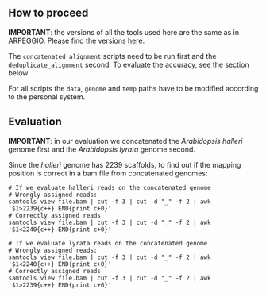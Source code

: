 ## How to proceed

**IMPORTANT**: the versions of all the tools used here are the same as in ARPEGGIO. Please find the versions [here](https://github.com/supermaxiste/ARPEGGIO/blob/master/envs/environment.yaml).

The `concatenated_alignment` scripts need to be run first and the `deduplicate_alignment` second. To evaluate the accuracy, see the section below.

For all scripts the `data`, `genome` and `temp` paths have to be modified according to the personal system.

## Evaluation

**IMPORTANT**: in our evaluation we concatenated the _Arabidopsis halleri_ genome first and the _Arabidopsis lyrata_ genome second. 

Since the _halleri_ genome has 2239 scaffolds, to find out if the mapping position is correct in a bam file from concatenated genomes:

```
# If we evaluate halleri reads on the concatenated genome
# Wrongly assigned reads:
samtools view file.bam | cut -f 3 | cut -d "_" -f 2 | awk '$1>2239{c++} END{print c+0}'
# Correctly assigned reads
samtools view file.bam | cut -f 3 | cut -d "_" -f 2 | awk '$1<2240{c++} END{print c+0}'

# If we evaluate lyrata reads on the concatenated genome
# Wrongly assigned reads:
samtools view file.bam | cut -f 3 | cut -d "_" -f 2 | awk '$1<2240{c++} END{print c+0}'
# Correctly assigned reads
samtools view file.bam | cut -f 3 | cut -d "_" -f 2 | awk '$1>2239{c++} END{print c+0}'

```
